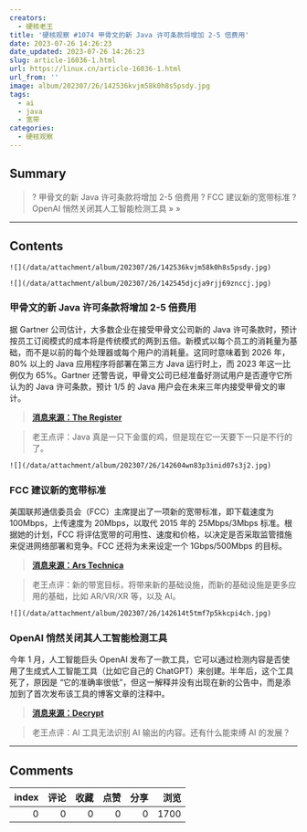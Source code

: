 ```yaml
---
creators:
  - 硬核老王
title: '硬核观察 #1074 甲骨文的新 Java 许可条款将增加 2-5 倍费用'
date: 2023-07-26 14:26:23
date_updated: 2023-07-26 14:26:23
slug: article-16036-1.html
url: https://linux.cn/article-16036-1.html
url_from: ''
image: album/202307/26/142536kvjm58k0h8s5psdy.jpg
tags:
  - ai
  - java
  - 宽带
categories:
  - 硬核观察
---
```


## Summary

> ? 甲骨文的新 Java 许可条款将增加 2-5 倍费用
> ? FCC 建议新的宽带标准
> ? OpenAI 悄然关闭其人工智能检测工具
> » 
> »

***

<!-- more -->

## Contents

`![](/data/attachment/album/202307/26/142536kvjm58k0h8s5psdy.jpg)`

`![](/data/attachment/album/202307/26/142545djcja9rjj69znccj.jpg)`

### 甲骨文的新 Java 许可条款将增加 2-5 倍费用

据 Gartner 公司估计，大多数企业在接受甲骨文公司新的 Java 许可条款时，预计按员工订阅模式的成本将是传统模式的两到五倍。新模式以每个员工的消耗量为基础，而不是以前的每个处理器或每个用户的消耗量。这同时意味着到 2026 年，80% 以上的 Java 应用程序将部署在第三方 Java 运行时上，而 2023 年这一比例仅为 65%。Gartner 还警告说，甲骨文公司已经准备好测试用户是否遵守它所认为的 Java 许可条款，预计 1/5 的 Java 用户会在未来三年内接受甲骨文的审计。

> 
> **[消息来源：The Register](https://www.theregister.com/2023/07/24/oracle_java_license_terms)**
> 
> 
> 

> 
> 老王点评：Java 真是一只下金蛋的鸡，但是现在它一天要下一只是不行的了。
> 
> 
> 

`![](/data/attachment/album/202307/26/142604wn83p3inid07s3j2.jpg)`

### FCC 建议新的宽带标准

美国联邦通信委员会（FCC）主席提出了一项新的宽带标准，即下载速度为 100Mbps，上传速度为 20Mbps，以取代 2015 年的 25Mbps/3Mbps 标准。根据她的计划，FCC 将评估宽带的可用性、速度和价格，以决定是否采取监管措施来促进网络部署和竞争。FCC 还将为未来设定一个 1Gbps/500Mbps 的目标。

> 
> **[消息来源：Ars Technica](https://arstechnica.com/tech-policy/2023/07/fcc-chair-speed-standard-of-25mbps-down-3mbps-up-isnt-good-enough-anymore/)**
> 
> 
> 

> 
> 老王点评：新的带宽目标，将带来新的基础设施，而新的基础设施是更多应用的基础，比如 AR/VR/XR 等，以及 AI。
> 
> 
> 

`![](/data/attachment/album/202307/26/142614t5tmf7p5kkcpi4ch.jpg)`

### OpenAI 悄然关闭其人工智能检测工具

今年 1 月，人工智能巨头 OpenAI 发布了一款工具，它可以通过检测内容是否使用了生成式人工智能工具（比如它自己的 ChatGPT）来创建。半年后，这个工具死了，原因是 “它的准确率很低”，但这一解释并没有出现在新的公告中，而是添加到了首次发布该工具的博客文章的注释中。

> 
> **[消息来源：Decrypt](https://decrypt.co/149826/openai-quietly-shutters-its-ai-detection-tool)**
> 
> 
> 

> 
> 老王点评：AI 工具无法识别 AI 输出的内容。还有什么能束缚 AI 的发展？
> 
> 
>

***

## Comments


|   index |   评论 |   收藏 |   点赞 |   分享 |   浏览 |
|--------:|-------:|-------:|-------:|-------:|-------:|
|       0 |      0 |      0 |      0 |      0 |   1700 |
